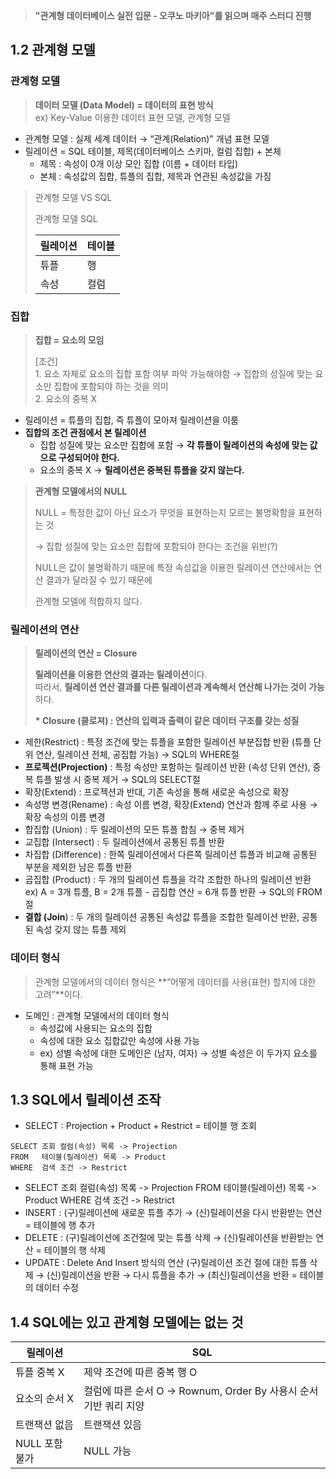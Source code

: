 > **"관계형 데이터베이스 실전 입문 - 오쿠노 마키아"를 읽으며 매주 스터디 진행**

## 1.2 관계형 모델

### 관계형 모델

> **데이터 모델 (Data Model) = 데이터의 표현 방식**  
> ex) Key-Value 이용한 데이터 표현 모델, 관계형 모델

- 관계형 모델 : 실제 세계 데이터 → “관계(Relation)" 개념 표현 모델
- 릴레이션 = SQL 테이블, 제목(데이터베이스 스키마, 컬럼 집합) + 본체
  - 제목 : 속성이 0개 이상 모인 집합 (이름 + 데이터 타입)
  - 본체 : 속성값의 집합, 튜플의 집합, 제목과 연관된 속성값을 가짐

> 관계형 모델 VS SQL
>
> 관계형 모델 SQL
>
> | 릴레이션 | 테이블 |
> | -------- | ------ |
> | 튜플     | 행     |
> | 속성     | 컬럼   |

### 집합

> **집합 = 요소의 모임**
>
> \[조건\]  
> 1\. 요소 자체로 요소의 집합 포함 여부 파악 가능해야함 → 집합의 성질에 맞는 요소만 집합에 포함되야 하는 것을 의미  
> 2\. 요소의 중복 X

- 릴레이션 = 튜플의 집합, 즉 튜플이 모아져 릴레이션을 이룸
- **집합의 조건 관점에서 본 릴레이션**
  - 집합 성질에 맞는 요소만 집합에 포함 → **각 튜플이 릴레이션의 속성에 맞는 값으로 구성되어야 한다.**
  - 요소의 중복 X → **릴레이션은 중복된 튜플을 갖지 않는다.**

> **관계형 모델에서의 NULL**
>
> NULL = 특정한 값이 아닌 요소가 무엇을 표현하는지 모르는 불명확함을 표현하는 것
>
> → 집합 성질에 맞는 요소만 집합에 포함되야 한다는 조건을 위반(?)
>
> NULL은 값이 불명확하기 때문에 특정 속성값을 이용한 릴레이션 연산에서는 연산 결과가 달라질 수 있기 때문에
>
> 관계형 모델에 적합하지 않다.

### 릴레이션의 연산

> **릴레이션의 연산 = Closure**
>
> **릴레이션을 이용한 연산의 결과는 릴레이션**이다.  
> 따라서, **릴레이션 연산 결과를 다른 릴레이션과 계속해서 연산해 나가는 것이 가능**하다.
>
> **\* Closure (클로져) : 연산의 입력과 출력이 같은 데이터 구조를 갖는 성질**

- 제한(Restrict) : 특정 조건에 맞는 튜플을 포함한 릴레이션 부분집합 반환 (튜플 단위 연산, 릴레이션 전체, 공집합 가능) → SQL의 WHERE절
- **프로젝션(Projection)** : 특정 속성만 포함하는 릴레이션 반환 (속성 단위 연산), 중복 튜플 발생 시 중복 제거 → SQL의 SELECT절
- 확장(Extend) : 프로젝션과 반대, 기존 속성을 통해 새로운 속성으로 확장
- 속성명 변경(Rename) : 속성 이름 변경, 확장(Extend) 연산과 함께 주로 사용 → 확장 속성의 이름 변경
- 합집합 (Union) : 두 릴레이션의 모든 튜플 합침 → 중복 제거
- 교집합 (Intersect) : 두 릴레이션에서 공통된 튜플 반환
- 차집합 (Difference) : 한쪽 릴레이션에서 다른쪽 릴레이션 튜플과 비교해 공통된 부분을 제외한 남은 튜플 반환
- 곱집합 (Product) : 두 개의 릴레이션 튜플을 각각 조합한 하나의 릴레이션 반환 ex) A = 3개 튜플, B = 2개 튜플 - 곱집합 연산 = 6개 튜플 반환 → SQL의 FROM절
- **결합 (Join**) : 두 개의 릴레이션 공통된 속성값 튜플을 조합한 릴레이션 반환, 공통된 속성 갖지 않는 튜플 제외

### 데이터 형식

> 관계형 모델에서의 데이터 형식은 **“어떻게 데이터를 사용(표현) 할지에 대한 고려”**이다.

- 도메인 : 관계형 모델에서의 데이터 형식
  - 속성값에 사용되는 요소의 집합
  - 속성에 대한 요소 집합값만 속성에 사용 가능
  - ex) 성별 속성에 대한 도메인은 (남자, 여자) → 성별 속성은 이 두가지 요소를 통해 표현 가능

## 1.3 SQL에서 릴레이션 조작

- SELECT : Projection + Product + Restrict = 테이블 행 조회

```
SELECT 조회 컬럼(속성) 목록 -> Projection
FROM   테이블(릴레이션) 목록 -> Product
WHERE  검색 조건 -> Restrict
```

- SELECT 조회 컬럼(속성) 목록 -> Projection FROM 테이블(릴레이션) 목록 -> Product WHERE 검색 조건 -> Restrict
- INSERT : (구)릴레이션에 새로운 튜플 추가 → (신)릴레이션을 다시 반환받는 연산 = 테이블에 행 추가
- DELETE : (구)릴레이션에 조건절에 맞는 튜플 삭제 → (신)릴레이션을 반환받는 연산 = 테이블의 행 삭제
- UPDATE : Delete And Insert 방식의 연산 (구)릴레이션 조건 절에 대한 튜플 삭제 → (신)릴레이션을 반환 → 다시 튜플을 추가 → (최신)릴레이션을 반환 = 테이블의 데이터 수정

## 1.4 SQL에는 있고 관계형 모델에는 없는 것

| 릴레이션       | SQL                                                              |
| -------------- | ---------------------------------------------------------------- |
| 튜플 중복 X    | 제약 조건에 따른 중복 행 O                                       |
| 요소의 순서 X  | 컬럼에 따른 순서 O → Rownum, Order By 사용시 순서 기반 쿼리 지양 |
| 트랜잭션 없음  | 트랜잭션 있음                                                    |
| NULL 포함 불가 | NULL 가능                                                        |

